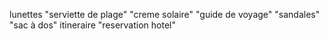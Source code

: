 lunettes
"serviette de plage"
"creme solaire"
"guide de voyage"
"sandales"
"sac à dos"
itineraire
"reservation hotel"
